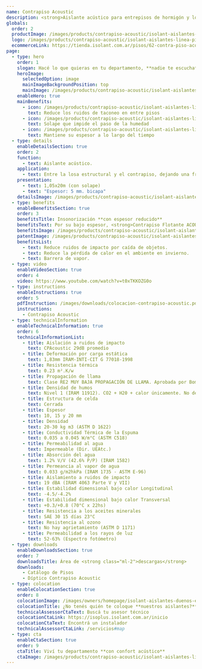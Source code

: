 ```yaml
---
name: Contrapiso Acoustic
description: <strong>Aislante acústico para entrepisos de hormigón y losas alivianadas.</strong><br /><br /><strong>Membrana bicapa aislante de ruidos de impacto para entrepisos.</strong> Gracias a su solape de 5cm evita la formación de puentes acústicos.
globals:
  order: 2
  productImage: /images/products/contrapiso-acoustic/isolant-aislantes-linea-pisos-contrapiso-acoustic-imagen-rollo.png
  logo: /images/products/contrapiso-acoustic/isolant-aislantes-linea-pisos-contrapiso-acoustic-logo.jpg
  ecommerceLink: https://tienda.isolant.com.ar/pisos/62-contra-piso-acoustic.html
page:
  - type: hero
    order: 1
    slogan: Hacé lo que quieras en tu departamento, **nadie te escucha**
    heroImage:
      selectedOption: image
      mainImageBackgroundPosition: top
      mainImage: /images/products/contrapiso-acoustic/isolant-aislantes-linea-pisos-contrapiso-acoustic-imagen.jpg
    enableHero: true
    mainBenefits:
      - icon: /images/products/contrapiso-acoustic/isolant-aislantes-linea-pisos-contrapiso-acoustic-beneficio-1.svg
        text: Reduce los ruidos de taconeo en entre pisos
      - icon: /images/products/contrapiso-acoustic/isolant-aislantes-linea-pisos-contrapiso-acoustic-beneficio-2.svg
        text: Solape que impide el paso de la humedad
      - icon: /images/products/contrapiso-acoustic/isolant-aislantes-linea-pisos-contrapiso-acoustic-beneficio-3.svg
        text: Mantiene su espesor a lo largo del tiempo
  - type: details
    enableDetailsSection: true
    order: 2
    function:
      - text: Aislante acústico.
    application:
      - text: Entre la losa estructural y el contrapiso, dejando una franja de 5 a 10 cm ascendente sobre la pared.
    presentation:
      - text: 1,05x20m (con solape)
      - text: "Espesor: 5 mm. bicapa"
    detailsImage: /images/products/contrapiso-acoustic/isolant-aislantes-linea-pisos-contrapiso-acoustic-imagen-detalle-producto.jpg
  - type: benefits
    enableBenefitsSection: true
    order: 3
    benefitsTitle: Insonorización **con espesor reducido**
    benefitsText: Por su bajo espesor, <strong>Contrapiso Flotante ACOUSTIC®</strong> no tiene mayor influencia sobre las dimensiones y alturas finales del proyecto. Es resistente a las pisadas y caídas ocasionales de herramientas en la etapa de colocación su capacidad de aislamiento acústico no se verá dañada.
    benefitsImage: /images/products/contrapiso-acoustic/isolant-aislantes-linea-pisos-contrapiso-acoustic-beneficio-exclusivo-imagen.jpg
    patentImage: /images/products/contrapiso-acoustic/isolant-aislantes-linea-pisos-contrapiso-acoustic-patente.png
    benefitsList:
      - text: Reduce ruidos de impacto por caída de objetos.
      - text: Reduce la pérdida de calor en el ambiente en invierno.
      - text: Barrera de vapor.
  - type: video
    enableVideoSection: true
    order: 4
    video: https://www.youtube.com/watch?v=t0xTKKOZG0o
  - type: instructions
    enableInstructions: true
    order: 5
    pdfInstruction: /images/downloads/colocacion-contrapiso-acoustic.pdf
    instructions:
      - Contrapiso Acoustic
  - type: technicalInformation
    enableTechnicalInformation: true
    order: 6
    technicalInformationList:
      - title: Aislación a ruidos de impacto
        text: CPAcoustic 29dB promedio
      - title: Deformación por carga estática
        text: 1,83mm IRAM-INTI-CIT G 77018-1998
      - title: Resistencia térmica
        text: 0.23 m².K/w
      - title: Propagación de llama
        text: Clase RE2 MUY BAJA PROPAGACIÓN DE LLAMA. Aprobada por Bomberos Argentina.
      - title: Densidad de humos
        text: Nivel 1 (IRAM 11912). CO2 + H20 + calor únicamente. No desprende gases envenenantes.
      - title: Estructura de celda
        text: Cerrada
      - title: Espesor
        text: 10, 15 y 20 mm
      - title: Densidad
        text: 20-30 kg m3 (ASTM D 1622)
      - title: Conductividad Térmica de la Espuma
        text: 0.035 a 0.045 W/m°C (ASTM C518)
      - title: Permeabilidad al agua
        text: Impermeable (Dir. UEAtc.)
      - title: Absorción del agua
        text: 1.2% V/V (42.6% P/P) (IRAM 1582)
      - title: Permeancia al vapor de agua
        text: 0.033 g/m2hkPa (IRAM 1735 - ASTM E-96)
      - title: Aislamiento a ruidos de impacto
        text: 19 dBA (IRAM 4063 Parte V y VII)
      - title: Estabilidad dimensional bajo calor Longitudinal
        text: -4.5/-4.2%
      - title: Estabilidad dimensional bajo calor Transversal
        text: +0.3/+0.8 (70°C x 22hs)
      - title: Resistencia a los aceites minerales
        text: SAE 30 15 días 23°C
      - title: Resistencia al ozono
        text: No hay agrietamiento (ASTM D 1171)
      - title: Permeabilidad a los rayos de luz
        text: 52-63% (Espectro fotómetro)
  - type: downloads
    enableDownloadsSection: true
    order: 7
    downloadsTitle: Área de <strong class="ml-2">descargas</strong>
    downloads:
      - Catálogo de Pisos
      - Díptico Contrapiso Acoustic
  - type: colocation
    enableColocationSection: true
    order: 8
    colocationImage: /images/owners/homepage/isolant-aislantes-duenos-e-inquilinos-isoplus-colocation.jpg
    colocationTitle: ¿No tenés quién te coloque **nuestros aislantes?**
    technicalAssessorCtaText: Buscá tu asesor técnico
    colocationCtaLink: https://isoplus.isolant.com.ar/inicio
    colocationCtaText: Encontrá un instalador
    technicalAssessorCtaLink: /servicios#map
  - type: cta
    enableCtaSection: true
    order: 9
    ctaTitle: Viví tu departamento **con confort acústico**
    ctaImage: /images/products/contrapiso-acoustic/isolant-aislantes-linea-pisos-contrapiso-acoustic-cta.jpg
---
```

